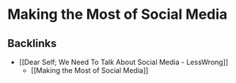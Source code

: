 # Making the Most of Social Media

## Backlinks
* [[Dear Self; We Need To Talk About Social Media - LessWrong]]
	* [[Making the Most of Social Media]]

<!-- {BearID:8E98C321-A876-4C82-8CFA-C463A86EFEE8-5259-000006CB7C792BA4} -->
